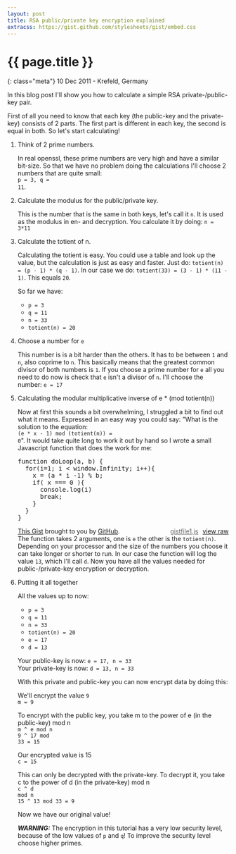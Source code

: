 ```yaml
---
layout: post
title: RSA public/private key encryption explained
extracss: https://gist.github.com/stylesheets/gist/embed.css
---
```


# {{ page.title }}

{: class="meta"} 10 Dec 2011 - Krefeld, Germany

In this blog post I'll show you how to calculate a simple RSA private-/public-key pair.

First of all you need to know that each key (the public-key and the private-key) consists of 2 parts.
The first part is different in each key, the second is equal in both. So let's start calculating!

1. Think of 2 prime numbers.

    In real openssl, these prime numbers are very high and have a similar bit-size. So that we have no problem doing the 
    calculations I'll choose 2 numbers that are quite small:<br />
    <code>p = 3, q = 11</code>.

2. Calculate the modulus for the public/private key.

    This is the number that is the same in both keys, let's call it <code>n</code>. It is used as the modulus in en- and decryption. You calculate it by doing: <code>n = 3*11</code>

3. Calculate the totient of n.

    Calculating the totient is easy. You could use a table and look up the value, but the calculation is just as easy and faster.
    Just do: <code>totient(n) = (p - 1) * (q - 1)</code>. In our case we do: <code>totient(33) = (3 - 1) * (11 - 1)</code>. This equals <code>20</code>.

    So far we have:
    <ul>
        <li><code>p = 3</code></li>
        <li><code>q = 11</code></li>
        <li><code>n = 33</code></li>
        <li><code>totient(n) = 20</code></li>
    </ul>
    
4. Choose a number for <code>e</code>
    
    This number is is a bit harder than the others. It has to be between <code>1</code> and <code>n</code>,
    also coprime to <code>n</code>. This basically means that the greatest common divisor of both numbers is <code>1</code>.
    If you choose a prime number for <code>e</code> all you need to do now is check that <code>e</code> isn't a divisor of
    <code>n</code>. I'll choose the number: <code>e = 17</code>
    
5. Calculating the modular multiplicative inverse of e * (mod totient(n))
    
    Now at first this sounds a bit overwhelming, I struggled a bit to find out what it means. Expressed in an easy way you could say: "What is the solution to the
    equation:<br />
    <code>(e * x - 1) mod (totient(n)) = 0</code>".
    It would take quite long to work it out by hand so I wrote a small Javascript function that does the work for me:
    <div id="gist-1453094" class="gist">        <div class="gist-file">          <div class="gist-data gist-syntax">              <div class="gist-highlight"><pre><div class='line' id='LC1'><span class="kd">function</span> <span class="nx">doLoop</span><span class="p">(</span><span class="nx">a</span><span class="p">,</span> <span class="nx">b</span><span class="p">)</span> <span class="p">{</span></div><div class='line' id='LC2'>&nbsp;&nbsp;<span class="k">for</span><span class="p">(</span><span class="nx">i</span><span class="o">=</span><span class="mi">1</span><span class="p">;</span> <span class="nx">i</span> <span class="o">&lt;</span> <span class="nb">window</span><span class="p">.</span><span class="kc">Infinity</span><span class="p">;</span> <span class="nx">i</span><span class="o">++</span><span class="p">){</span></div><div class='line' id='LC3'>&nbsp;&nbsp;&nbsp;&nbsp;<span class="nx">x</span> <span class="o">=</span> <span class="p">(</span><span class="nx">a</span> <span class="o">*</span> <span class="nx">i</span> <span class="o">-</span><span class="mi">1</span><span class="p">)</span> <span class="o">%</span> <span class="nx">b</span><span class="p">;</span> </div><div class='line' id='LC4'>&nbsp;&nbsp;&nbsp;&nbsp;<span class="k">if</span><span class="p">(</span> <span class="nx">x</span> <span class="o">===</span> <span class="mi">0</span> <span class="p">){</span></div><div class='line' id='LC5'>&nbsp;&nbsp;&nbsp;&nbsp;&nbsp;&nbsp;<span class="nx">console</span><span class="p">.</span><span class="nx">log</span><span class="p">(</span><span class="nx">i</span><span class="p">)</span></div><div class='line' id='LC6'>&nbsp;&nbsp;&nbsp;&nbsp;&nbsp;&nbsp;<span class="k">break</span><span class="p">;</span></div><div class='line' id='LC7'>&nbsp;&nbsp;&nbsp;&nbsp;<span class="p">}</span></div><div class='line' id='LC8'>&nbsp;&nbsp;<span class="p">}</span></div><div class='line' id='LC9'><span class="p">}</span></div></pre></div>          </div>          <div class="gist-meta">            <a href="https://gist.github.com/raw/1453094/751022ebf980377d497ee0f964e6d952eb91f78a/gistfile1.js" style="float:right;">view raw</a>            <a href="https://gist.github.com/1453094#file_gistfile1.js" style="float:right;margin-right:10px;color:#666">gistfile1.js</a>            <a href="https://gist.github.com/1453094">This Gist</a> brought to you by <a href="http://github.com">GitHub</a>.          </div>        </div></div>
    The function takes 2 arguments, one is <code>e</code> the other is the <code>totient(n)</code>. Depending on your processor and the size of the numbers you choose
    it can take longer or shorter to run.
    In our case the function will log the value <code>13</code>, which I'll call <code>d</code>. Now you have all the values needed for public-/private-key encryption or decryption.

6. Putting it all together

    All the values up to now:
    <ul>
        <li><code>p = 3</code></li>
        <li><code>q = 11</code></li>
        <li><code>n = 33</code></li>
        <li><code>totient(n) = 20</code></li>
        <li><code>e = 17</code></li>
        <li><code>d = 13</code></li>
    </ul>
    
    Your public-key is now: <code>e = 17, n = 33</code><br />
    Your private-key is now: <code>d = 13, n = 33</code>
    
    With this private and public-key you can now encrypt data by doing this:

    We'll encrypt the value <code>9</code><br />
    <code>m = 9</code>
            
    To encrypt with the public key, you take m to the power of e (in the public-key) mod n<br />
    <code>m ^ e mod n</code><br />
    <code>9 ^ 17 mod 33 = 15</code>
            
    Our encrypted value is 15<br />
    <code>c = 15</code>
            
    This can only be decrypted with the private-key.
    To decrypt it, you take c to the power of d (in the private-key) mod n<br />
    <code>c ^ d mod n</code><br />
    <code>15 ^ 13 mod 33 = 9</code>
            
    Now we have our original value!
    
    _**WARNING:**_ The encryption in this tutorial has a very low security level, because of the low values of <code>p</code> and <code>q</code>! To improve the security level choose higher primes.
            
            
            